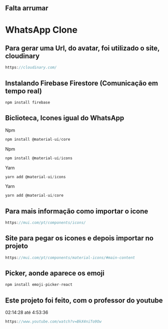 ## Falta arrumar

# WhatsApp Clone

## Para gerar uma Url, do avatar, foi utilizado o site, cloudinary

```js
https://cloudinary.com/
```

## Instalando Firebase Firestore (Comunicação em tempo real)

```js
npm install firebase
```

## Biclioteca, Icones igual do WhatsApp

Npm

```js
npm install @material-ui/core
```

Npm

```js
npm install @material-ui/icons
```

Yarn

```js
yarn add @material-ui/icons
```

Yarn

```js
yarn add @material-ui/core
```

## Para mais informação como importar o icone

```js
https://mui.com/pt/components/icons/
```

## Site para pegar os icones e depois importar no projeto

```js
https://mui.com/pt/components/material-icons/#main-content
```

## Picker, aonde aparece os emoji

```js
npm install emoji-picker-react
```

## Este projeto foi feito, com o professor do youtube

02:14:28 até 4:53:36

```js
https://www.youtube.com/watch?v=BkX4niTo9Ow
```
